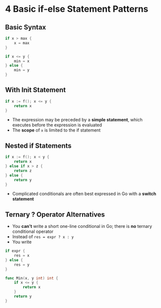 # 4 Basic if-else Statement Patterns

## Basic Syntax

```go
if x > max {
    x = max
}

if x <= y {
    min = x
} else {
    min = y
}
```

## With Init Statement

```go
if x := f(); x <= y {
    return x
}
```

* The expression may be preceded by a **simple statement**, which executes before the expression is evaluated
* The **scope** of `x` is limited to the if statement

## Nested if Statements

```go
if x := f(); x < y {
    return x
} else if x > z {
    return z
} else {
    return y
}
```

* Complicated conditionals are often best expressed in Go with a **switch statement**

## Ternary ? Operator Alternatives

* You **can’t** write a short one-line conditional in Go; there is **no** ternary conditional operator
* Instead of `res = expr ? x : y`
* You write

```go
if expr {
    res = x
} else {
    res = y
}

func Min(x, y int) int {
    if x <= y {
        return x
    }
    return y
}
```
